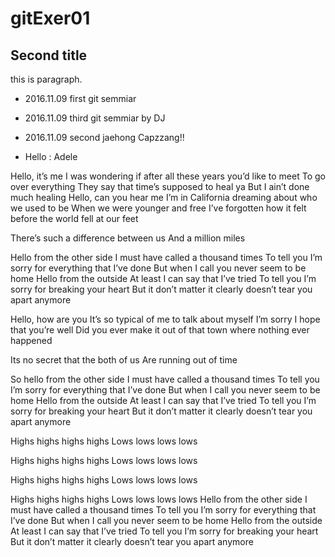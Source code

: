 # gitExer01

## Second title

this is paragraph.
- 2016.11.09 first git semmiar

- 2016.11.09 third git semmiar by DJ

- 2016.11.09 second jaehong Capzzang!!

- Hello : Adele

Hello, it’s me
I was wondering if after all these years you’d like to meet
To go over everything
They say that time’s supposed to heal ya
But I ain’t done much healing
Hello, can you hear me
I’m in California dreaming about who we used to be
When we were younger and free
I’ve forgotten how it felt before the world fell at our feet

There’s such a difference between us
And a million miles

Hello from the other side
I must have called a thousand times
To tell you I’m sorry for everything that I’ve done
But when I call you never seem to be home
Hello from the outside
At least I can say that I’ve tried
To tell you I’m sorry for breaking your heart
But it don’t matter it clearly doesn’t tear you apart anymore

Hello, how are you
It’s so typical of me to talk about myself I’m sorry
I hope that you’re well
Did you ever make it out of that town where nothing ever happened

Its no secret that the both of us
Are running out of time

So hello from the other side
I must have called a thousand times
To tell you I’m sorry for everything that I’ve done
But when I call you never seem to be home
Hello from the outside
At least I can say that I’ve tried
To tell you I’m sorry for breaking your heart
But it don’t matter it clearly doesn’t tear you apart anymore

Highs highs highs highs
Lows lows lows lows

Highs highs highs highs
Lows lows lows lows

Highs highs highs highs
Lows lows lows lows

Highs highs highs highs
Lows lows lows lows
Hello from the other side
I must have called a thousand times
To tell you I’m sorry for everything that I’ve done
But when I call you never seem to be home
Hello from the outside
At least I can say that I’ve tried
To tell you I’m sorry for breaking your heart
But it don’t matter it clearly doesn’t tear you apart anymore
